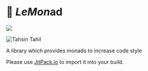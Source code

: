 # :lemon: *LeMon*ad

[![](https://jitpack.io/v/jasjisdo/lemonad.svg)](https://jitpack.io/#jasjisdo/lemonad/master)

![Tahsin Tahil](https://cdn0.iconfinder.com/data/icons/shift-free/32/Lemon-256.png)

A library which provides monads to increase code style

Please use [JitPack.io](https://jitpack.io/#jasjisdo/lemonad/master) to import it into your build. 
